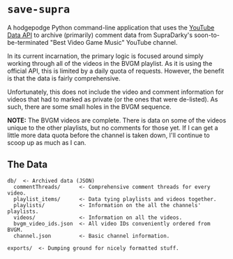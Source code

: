 # `save-supra`
A hodgepodge Python command-line application that uses the [YouTube Data API](https://developers.google.com/youtube/v3/docs)
to archive (primarily) comment data from SupraDarky's soon-to-be-terminated
"Best Video Game Music" YouTube channel.

In its current incarnation, the primary logic is focused around simply working
through all of the videos in the BVGM playlist. As it is using the official API,
this is limited by a daily quota of requests. However, the benefit is that the
data is fairly comprehensive.

Unfortunately, this does not include the video and comment information for videos
that had to marked as private (or the ones that were de-listed). As such, there
are some small holes in the BVGM sequence.

**NOTE:** The BVGM videos are complete. There is data on some of the videos
unique to the other playlists, but no comments for those yet. If I can get a
little more data quota before the channel is taken down, I'll continue to scoop
up as much as I can.

## The Data
```
db/  <- Archived data (JSON)
  commentThreads/      <- Comprehensive comment threads for every video.
  playlist_items/      <- Data tying playlists and videos together.
  playlists/           <- Information on the all the channels' playlists.
  videos/              <- Information on all the videos.
  bvgm_video_ids.json  <- All video IDs conveniently ordered from BVGM.
  channel.json         <- Basic channel information.

exports/  <- Dumping ground for nicely formatted stuff.
```
